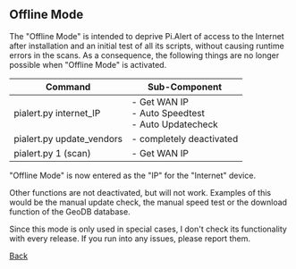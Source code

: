 ## Offline Mode

The "Offline Mode" is intended to deprive Pi.Alert of access to the Internet after installation and an initial test of all its scripts, 
without causing runtime errors in the scans. As a consequence, the following things are no longer possible when "Offline Mode" is activated.

| Command                   | Sub-Component                                             |
|---------------------------|-----------------------------------------------------------|
| pialert.py internet_IP    | - Get WAN IP <br> - Auto Speedtest<br> - Auto Updatecheck |
| pialert.py update_vendors | - completely deactivated                                  |
| pialert.py 1 (scan)       | - Get WAN IP                                              |

"Offline Mode" is now entered as the "IP" for the "Internet" device.

Other functions are not deactivated, but will not work. Examples of this would be the manual update check, the manual speed test or the download function of the GeoDB database.

Since this mode is only used in special cases, I don't check its functionality with every release. If you run into any issues, please report them.

[Back](https://github.com/leiweibau/Pi.Alert)
